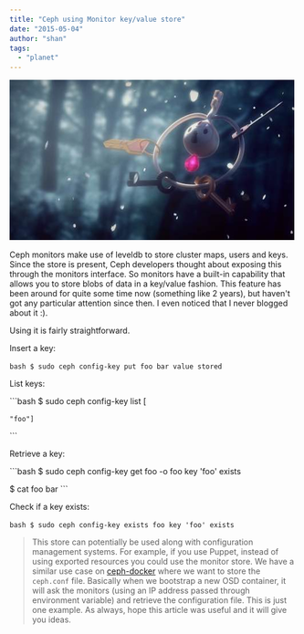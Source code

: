```yaml
---
title: "Ceph using Monitor key/value store"
date: "2015-05-04"
author: "shan"
tags: 
  - "planet"
---
```


![](images/ceph-monitors-kv-store.jpg "Ceph using Monitor key value store")

Ceph monitors make use of leveldb to store cluster maps, users and keys. Since the store is present, Ceph developers thought about exposing this through the monitors interface. So monitors have a built-in capability that allows you to store blobs of data in a key/value fashion. This feature has been around for quite some time now (something like 2 years), but haven't got any particular attention since then. I even noticed that I never blogged about it :).

  

Using it is fairly straightforward.

Insert a key:

`bash $ sudo ceph config-key put foo bar value stored`

List keys:

\`\`\`bash $ sudo ceph config-key list \[

```
"foo"]
```

\`\`\`

Retrieve a key:

\`\`\`bash $ sudo ceph config-key get foo -o foo key 'foo' exists

$ cat foo bar \`\`\`

Check if a key exists:

`bash $ sudo ceph config-key exists foo key 'foo' exists`

  

> This store can potentially be used along with configuration management systems. For example, if you use Puppet, instead of using exported resources you could use the monitor store. We have a similar use case on [ceph-docker](https://github.com/ceph/ceph-docker) where we want to store the `ceph.conf` file. Basically when we bootstrap a new OSD container, it will ask the monitors (using an IP address passed through environment variable) and retrieve the configuration file. This is just one example. As always, hope this article was useful and it will give you ideas.
